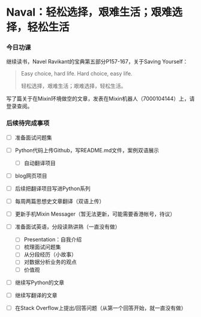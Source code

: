 # Naval：轻松选择，艰难生活；艰难选择，轻松生活


### 今日功课

继续读书，Navel Ravikant的宝典第五部分P157-167，关于Saving Yourself：

>   Easy choice, hard life. Hard choice, easy life.
>
>   轻松选择，艰难生活；艰难选择，轻松生活。

写了篇关于在Mixin环境做空的文章，发表在Mixin机器人（7000104144）上，请登录查阅。


### 后续待完成事项

-   [ ] 准备面试问题集
-   [ ] Python代码上传Github，写README.md文件，案例双语展示

    -   [ ] 自动翻译项目
-   [ ] blog网页项目
-   [ ] 后续把翻译项目写进Python系列
-   [ ] 每周两篇思想史文章翻译（双语上传）
-   [ ] 更新手机Mixin Messager（暂无法更新，可能需要香港帐号，待议）
-   [ ] 准备面试英语，分段读熟讲熟（一直没有做）

    -   [ ] Presentation：自我介绍
    -   [ ] 梳理面试问题集
    -   [ ] 从分段经历（小故事）
    -   [ ] 对数据分析业务的观点
    -   [ ] 价值观
-   [ ] 继续写Python的文章
-   [ ] 继续写翻译的文章
-   [ ] 在Stack Overflow上提出/回答问题（从第一个回答开始，就一直没有做）

